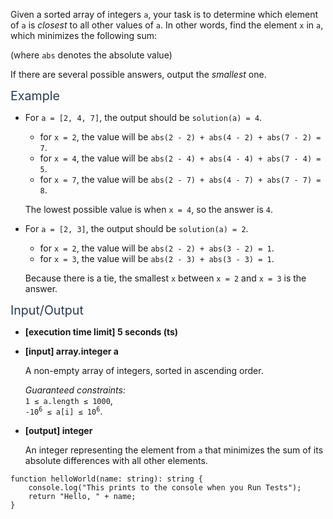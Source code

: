 <div class="markdown -arial"><p>Given a sorted array of integers <code>a</code>, your task is to determine which element of <code>a</code> is <em>closest</em> to all other values of <code>a</code>. In other words, find the element <code>x</code> in <code>a</code>, which minimizes the following sum:</p>

<p>(where <code>abs</code> denotes the absolute value)</p>
<p>If there are several possible answers, output the <em>smallest</em> one.</p>
<p><span class="markdown--header" style="color:#2b3b52;font-size:1.4em">Example</span></p>
<ul>
<li>
<p>For <code>a = [2, 4, 7]</code>, the output should be <code>solution(a) = 4</code>.</p>
<ul>
<li>for <code>x = 2</code>, the value will be <code>abs(2 - 2) + abs(4 - 2) + abs(7 - 2) = 7</code>.</li>
<li>for <code>x = 4</code>, the value will be <code>abs(2 - 4) + abs(4 - 4) + abs(7 - 4) = 5</code>.</li>
<li>for <code>x = 7</code>, the value will be <code>abs(2 - 7) + abs(4 - 7) + abs(7 - 7) = 8</code>.</li>
</ul>
<p>The lowest possible value is when <code>x = 4</code>, so the answer is <code>4</code>.</p>
</li>
<li>
<p>For <code>a = [2, 3]</code>, the output should be <code>solution(a) = 2</code>.</p>
<ul>
<li>for <code>x = 2</code>, the value will be <code>abs(2 - 2) + abs(3 - 2) = 1</code>.</li>
<li>for <code>x = 3</code>, the value will be <code>abs(2 - 3) + abs(3 - 3) = 1</code>.</li>
</ul>
<p>Because there is a tie, the smallest <code>x</code> between <code>x = 2</code> and <code>x = 3</code> is the answer.</p>
</li>
</ul>
<p><span class="markdown--header" style="color:#2b3b52;font-size:1.4em">Input/Output</span></p>
<ul>
<li>
<p><strong>[execution time limit] 5 seconds (ts)</strong></p>
</li>
<li>
<p><strong>[input] array.integer a</strong></p>
<p>A non-empty array of integers, sorted in ascending order.</p>
<p><em>Guaranteed constraints:</em><br>
<code>1 ≤ a.length ≤ 1000</code>,<br>
<code>-10<sup>6</sup> ≤ a[i] ≤ 10<sup>6</sup></code>.</p>
</li>
<li>
<p><strong>[output] integer</strong></p>
<p>An integer representing the element from <code>a</code> that minimizes the sum of its absolute differences with all other elements.</p>
</li>
</ul>

<pre><code class="language-typescript"><span class="hljs-keyword">function</span> <span class="hljs-title function_">helloWorld</span>(<span class="hljs-params">name: <span class="hljs-built_in">string</span></span>): <span class="hljs-built_in">string</span> {
    <span class="hljs-variable language_">console</span>.<span class="hljs-title function_">log</span>(<span class="hljs-string">"This prints to the console when you Run Tests"</span>);
    <span class="hljs-keyword">return</span> <span class="hljs-string">"Hello, "</span> + name;
}

</code></pre>
</div>
